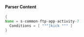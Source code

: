 #### Parser Content
```Java
{
Name = s-common-ftp-app-activity-7
  Conditions = [ """]kick """ ]
}
```
